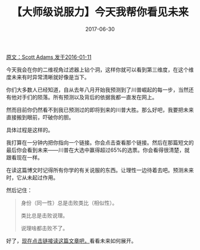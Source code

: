 ﻿---
layout: post
title: 【大师级说服力】今天我帮你看见未来
date: 2017-06-30
---

 [原文：Scott Adams   发于2016-01-11][1]

今天我会在你的二维视角过滤器上钻个洞，这样你就可以看到第三维度，在这个维度未来有时异常清晰就好像是当下。

你们大多数人已经知道，自从去年八月开始我预测到了川普崛起的每一步，当然还有他对手们的陨落。所有预测以及背后的依据我都一直发在网上。

然而目前你仍然看不到我已预测过的即将到来的川普大胜。那么好吧，我要把未来直接搬到眼前，吓破你的胆。

具体过程是这样的。

我打算在一分钟内把你指向一个链接。你会点击查看那个链接。然后在那篇短文的最后你会看到未来——川普在大选中赢得超过65%的选票。你会看得很清楚，就跟看现在一样。

在读这篇博文时记得所有你学的有关说服的东西。让理性一边待着去吧。预测未来时，它从未起过作用。

然后记住：

> 身份（同一性）总是击败类比（相似性）。 
>
>类比总是击败说理。
>
>说理啥都击败不了。

好了，[现在点击链接读这篇文章吧，][2]看看未来如何展开。



[1]: http://blog.dilbert.com/post/137137359536/today-i-help-you-see-the-future

[2]: http://thehill.com/blogs/ballot-box/presidential-races/265037-clinton-female-politicians-govern-differently-than-men






